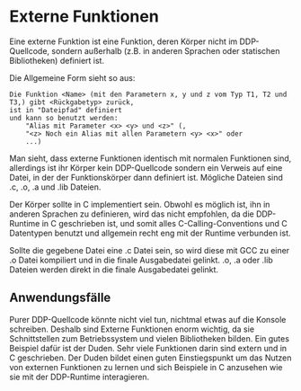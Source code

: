 <to-do></to-do>

# Externe Funktionen

Eine externe Funktion ist eine Funktion, deren Körper nicht im DDP-Quellcode, sondern außerhalb (z.B. in anderen Sprachen oder statischen Bibliotheken) definiert ist.

Die Allgemeine Form sieht so aus:
```ddp
Die Funktion <Name> (mit den Parametern x, y und z vom Typ T1, T2 und T3,) gibt <Rückgabetyp> zurück,
ist in "Dateipfad" definiert
und kann so benutzt werden:
	"Alias mit Parameter <x> <y> und <z>" (,
	"<z> Noch ein Alias mit allen Parametern <y> <x>" oder
	...)
```

Man sieht, dass externe Funktionen identisch mit normalen Funktionen sind, allerdings ist ihr Körper kein DDP-Quellcode sondern ein Verweis auf eine Datei, in der der Funktionskörper dann definiert ist.
Mögliche Dateien sind .c, .o, .a und .lib Dateien.

Der Körper sollte in C implementiert sein.
Obwohl es möglich ist, ihn in anderen Sprachen zu definieren, wird das nicht empfohlen, da die DDP-Runtime in C geschrieben ist, und somit alles C-Calling-Conventions und C Datentypen benutzt und allgemein recht eng mit der Runtime verbunden ist.

Sollte die gegebene Datei eine .c Datei sein, so wird diese mit GCC zu einer .o Datei kompiliert und in die finale Ausgabedatei gelinkt.
.o, .a oder .lib Dateien werden direkt in die finale Ausgabedatei gelinkt.

## Anwendungsfälle

Purer DDP-Quellcode könnte nicht viel tun, nichtmal etwas auf die Konsole schreiben.
Deshalb sind Externe Funktionen enorm wichtig, da sie Schnittstellen zum Betriebssystem und vielen Bibliotheken bilden.
Ein gutes Beispiel dafür ist der Duden. Sehr viele Funktionen darin sind extern und in C geschrieben. Der Duden bildet einen guten Einstiegspunkt um das Nutzen von externen Funktionen zu lernen und sich Beispiele in C anzusehen wie sie mit der DDP-Runtime interagieren.